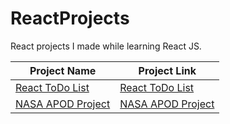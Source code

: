 # ReactProjects
React projects I made while learning React JS.

| Project Name | Project Link |
| ------------ | ------------ |
| [React ToDo List](https://github.com/khumargirdhar/ReactProjects/tree/main/reactjs-todolist) | [React ToDo List](https://react-todolist-khumargirdhar.netlify.app/) |
| [NASA APOD Project](https://github.com/khumargirdhar/ReactProjects/tree/main/nasa-react-app) | [NASA APOD Project](https://nasa-apod-khumargirdhar.netlify.app/) |

